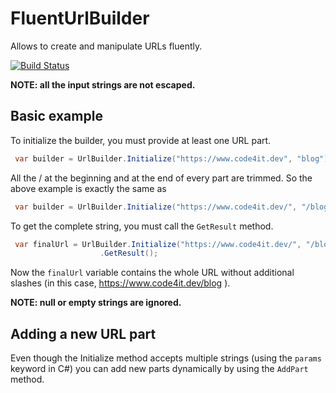 ﻿# FluentUrlBuilder

Allows to create and manipulate URLs fluently.

[![Build Status](https://dev.azure.com/code4it-dev/FluentUrlBuilder/_apis/build/status/bellons91.UrlBuilder?branchName=master)](https://dev.azure.com/code4it-dev/FluentUrlBuilder/_build/latest?definitionId=1&branchName=master)

__NOTE: all the input strings are not escaped.__

## Basic example

To initialize the builder, you must provide at least one URL part.

```csharp
 var builder = UrlBuilder.Initialize("https://www.code4it.dev", "blog");
```

All the / at the beginning and at the end of every part are trimmed. So the above example is exactly the same as


```csharp
 var builder = UrlBuilder.Initialize("https://www.code4it.dev/", "/blog/");
```

To get the complete string, you must call the `GetResult` method.


```csharp
 var finalUrl = UrlBuilder.Initialize("https://www.code4it.dev/", "/blog/")
                    .GetResult();
```

Now the `finalUrl` variable contains the whole URL without additional slashes (in this case, https://www.code4it.dev/blog ).

__NOTE: null or empty strings are ignored.__


## Adding a new URL part

Even though the Initialize method accepts multiple strings (using the `params` keyword in C#)
you can add new parts dynamically by using the `AddPart` method.


